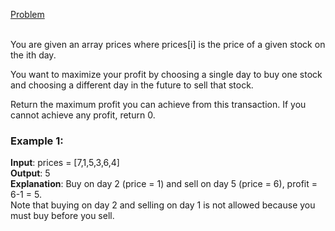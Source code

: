 [Problem](https://leetcode.com/problems/best-time-to-buy-and-sell-stock/?envType=study-plan-v2&envId=top-interview-150)<br/><br/>

You are given an array prices where prices[i] is the price of a given stock on the ith day.<br/>

You want to maximize your profit by choosing a single day to buy one stock and choosing a different day in the future to sell that stock.<br/>

Return the maximum profit you can achieve from this transaction. If you cannot achieve any profit, return 0.<br/>

 

### Example 1:

**Input**: prices = [7,1,5,3,6,4]<br/>
**Output**: 5<br/>
**Explanation**: Buy on day 2 (price = 1) and sell on day 5 (price = 6), profit = 6-1 = 5.<br/>
Note that buying on day 2 and selling on day 1 is not allowed because you must buy before you sell.<br/>
